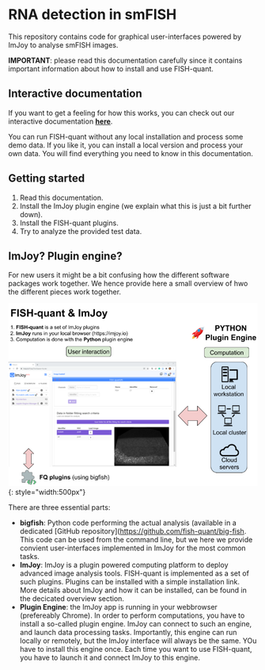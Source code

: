 # RNA detection in smFISH

This repository contains code for graphical user-interfaces powered by ImJoy
to analyse smFISH images. 

__IMPORTANT__: please read this documentation carefully since it contains important
information about how to install and use FISH-quant. 

## Interactive documentation

If you want to get a feeling for how this works, you can check out our interactive documentation [**here**](https://fish-quant.github.io/fq-interactive-docs/#/fq-imjoy).

You can run FISH-quant without any local installation and process some demo data. If you like 
it, you can install a local version and process your own data. You will find everything
you need to know in this documentation.

## Getting started

1. Read this documentation.
2. Install the ImJoy plugin engine (we explain what this is just a bit further down).
3. Install the FISH-quant plugins.
4. Try to analyze the provided test data.

## ImJoy? Plugin engine?

For new users it might be a bit confusing how the different software packages work together. 
We hence provide here a small overview of hwo the different pieces work together. 

![fq-get-version.gif](img/fq-imjoy-overview.png){: style="width:500px"}

There are three  essential parts:

* **bigfish**: Python code performing the actual analysis (available in a dedicated [GitHub repository](https://github.com/fish-quant/big-fish. This code can be used from the command line, but we here we provide convient user-interfaces implemented in ImJoy for the most common tasks. 
* **ImJoy**: ImJoy is a plugin powered computing platform to deploy advanced image analysis tools. FISH-quant is implemented as a set of such plugins. Plugins can be installed with a simple installation link. More details about ImJoy and how it can be installed, can be found in the decicated overview section.
* **Plugin Engine**: the ImJoy app is running in your webbrowser (prefereably Chrome). In order to perform computations, you have to install a 
so-called plugin engine. ImJoy can connect to such an engine, and launch data processing tasks. Importantly, this engine can run locally or remotely, but the ImJoy interface will always be the same. YOu have to install this engine once. Each time you want to use FISH-quant, you have to launch it and connect ImJoy to this engine.

